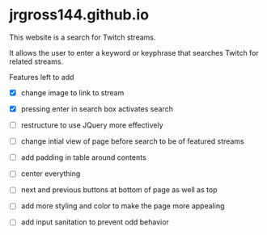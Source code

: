 # jrgross144.github.io

This website is a search for Twitch streams.

It allows the user to enter a keyword or keyphrase that searches Twitch for
  related streams.


Features left to add

-[x] change image to link to stream

-[x] pressing enter in search box activates search

-[ ] restructure to use JQuery more effectively

-[ ] change intial view of page before search to be of featured streams

-[ ] add padding in table around contents

-[ ] center everything

-[ ] next and previous buttons at bottom of page as well as top

-[ ] add more styling and color to make the page more appealing

-[ ] add input sanitation to prevent odd behavior

